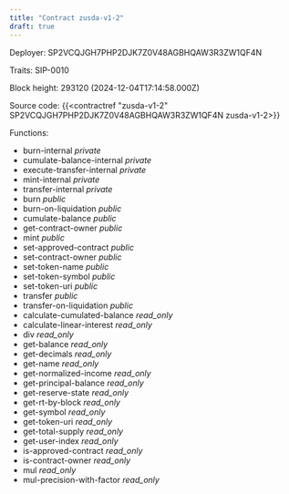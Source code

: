 ```yaml
---
title: "Contract zusda-v1-2"
draft: true
---
```

Deployer: SP2VCQJGH7PHP2DJK7Z0V48AGBHQAW3R3ZW1QF4N

Traits:
 SIP-0010



Block height: 293120 (2024-12-04T17:14:58.000Z)

Source code: {{<contractref "zusda-v1-2" SP2VCQJGH7PHP2DJK7Z0V48AGBHQAW3R3ZW1QF4N zusda-v1-2>}}

Functions:

* burn-internal _private_
* cumulate-balance-internal _private_
* execute-transfer-internal _private_
* mint-internal _private_
* transfer-internal _private_
* burn _public_
* burn-on-liquidation _public_
* cumulate-balance _public_
* get-contract-owner _public_
* mint _public_
* set-approved-contract _public_
* set-contract-owner _public_
* set-token-name _public_
* set-token-symbol _public_
* set-token-uri _public_
* transfer _public_
* transfer-on-liquidation _public_
* calculate-cumulated-balance _read_only_
* calculate-linear-interest _read_only_
* div _read_only_
* get-balance _read_only_
* get-decimals _read_only_
* get-name _read_only_
* get-normalized-income _read_only_
* get-principal-balance _read_only_
* get-reserve-state _read_only_
* get-rt-by-block _read_only_
* get-symbol _read_only_
* get-token-uri _read_only_
* get-total-supply _read_only_
* get-user-index _read_only_
* is-approved-contract _read_only_
* is-contract-owner _read_only_
* mul _read_only_
* mul-precision-with-factor _read_only_
